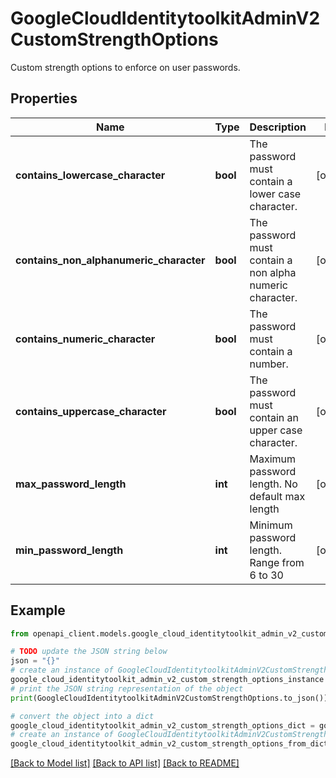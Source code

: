 # GoogleCloudIdentitytoolkitAdminV2CustomStrengthOptions

Custom strength options to enforce on user passwords.

## Properties

Name | Type | Description | Notes
------------ | ------------- | ------------- | -------------
**contains_lowercase_character** | **bool** | The password must contain a lower case character. | [optional] 
**contains_non_alphanumeric_character** | **bool** | The password must contain a non alpha numeric character. | [optional] 
**contains_numeric_character** | **bool** | The password must contain a number. | [optional] 
**contains_uppercase_character** | **bool** | The password must contain an upper case character. | [optional] 
**max_password_length** | **int** | Maximum password length. No default max length | [optional] 
**min_password_length** | **int** | Minimum password length. Range from 6 to 30 | [optional] 

## Example

```python
from openapi_client.models.google_cloud_identitytoolkit_admin_v2_custom_strength_options import GoogleCloudIdentitytoolkitAdminV2CustomStrengthOptions

# TODO update the JSON string below
json = "{}"
# create an instance of GoogleCloudIdentitytoolkitAdminV2CustomStrengthOptions from a JSON string
google_cloud_identitytoolkit_admin_v2_custom_strength_options_instance = GoogleCloudIdentitytoolkitAdminV2CustomStrengthOptions.from_json(json)
# print the JSON string representation of the object
print(GoogleCloudIdentitytoolkitAdminV2CustomStrengthOptions.to_json())

# convert the object into a dict
google_cloud_identitytoolkit_admin_v2_custom_strength_options_dict = google_cloud_identitytoolkit_admin_v2_custom_strength_options_instance.to_dict()
# create an instance of GoogleCloudIdentitytoolkitAdminV2CustomStrengthOptions from a dict
google_cloud_identitytoolkit_admin_v2_custom_strength_options_from_dict = GoogleCloudIdentitytoolkitAdminV2CustomStrengthOptions.from_dict(google_cloud_identitytoolkit_admin_v2_custom_strength_options_dict)
```
[[Back to Model list]](../README.md#documentation-for-models) [[Back to API list]](../README.md#documentation-for-api-endpoints) [[Back to README]](../README.md)


